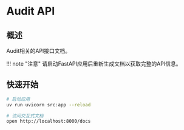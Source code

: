 # Audit API

## 概述

Audit相关的API接口文档。

!!! note "注意"
    请启动FastAPI应用后重新生成文档以获取完整的API信息。

## 快速开始

```bash
# 启动应用
uv run uvicorn src:app --reload

# 访问交互式文档
open http://localhost:8000/docs
```
